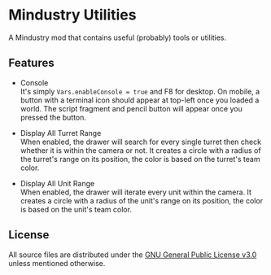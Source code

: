 # Mindustry Utilities

A Mindustry mod that contains useful (probably) tools or utilities.

## Features

- Console  
  It's simply `Vars.enableConsole = true` and F8 for desktop. On mobile, a button with a terminal icon should appear at top-left once you loaded a world. The script fragment and pencil button will appear once you pressed the button.

- Display All Turret Range  
  When enabled, the drawer will search for every single turret then check whether it is within the camera or not. It creates a circle with a radius of the turret's range on its position, the color is based on the turret's team color.

- Display All Unit Range  
  When enabled, the drawer will iterate every unit within the camera. It creates a circle with a radius of the unit's range on its position, the color is based on the unit's team color.

## License

All source files are distributed under the [GNU General Public License v3.0](LICENSE) unless mentioned otherwise.